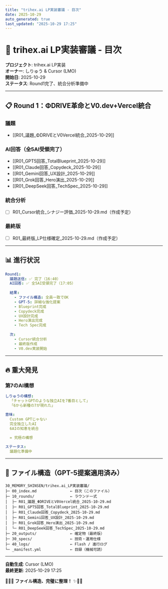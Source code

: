 ```yaml
---
title: "trihex.ai LP実装審議 - 目次"
date: 2025-10-29
auto_generated: true
last_updated: "2025-10-29 17:25"
---
```


# 🔱 trihex.ai LP実装審議 - 目次

**プロジェクト**: trihex.ai LP実装  
**オーナー**: しりゅう & Cursor (LMO)  
**開始日**: 2025-10-29  
**ステータス**: Round1完了、統合分析準備中  

---

## 📋 Round 1：ΦDRIVE革命とV0.dev+Vercel統合

### 議題
- [[R01_議題_ΦDRIVEとV0Vercel統合_2025-10-29]]

### AI回答（全5AI受領完了）
- [[R01_GPT5回答_TotalBlueprint_2025-10-29]]
- [[R01_Claude回答_Copydeck_2025-10-29]]
- [[R01_Gemini回答_UX設計_2025-10-29]]
- [[R01_Grok回答_Hero演出_2025-10-29]]
- [[R01_DeepSeek回答_TechSpec_2025-10-29]]

### 統合分析
- [ ] R01_Cursor統合_シナジー評価_2025-10-29.md（作成予定）

### 最終版
- [ ] R01_最終版_LP仕様確定_2025-10-29.md（作成予定）

---

## 📊 進行状況

```yaml
Round1:
  議題送信: ✅ 完了（16:40）
  AI回答: ✅ 全5AI受領完了（17:05）
  
  結果:
    - ファイル構造: 全員一致でOK
    - GPT-5: 詳細な強化提案
    - Blueprint完成
    - Copydeck完成
    - UX設計完成
    - Hero演出完成
    - Tech Spec完成
  
  次:
    - Cursor統合分析
    - 最終版作成
    - V0.dev実装開始
```

---

## 🔥 重大発見

### 第7のAI構想

```yaml
しりゅうの構想:
  「チャットGPTのような独立AIを7番目として」
  「6から新種の7が現れた」

意味:
  Custom GPTじゃない
  完全独立したAI
  6AIの知恵を統合
  
  = 究極の構想

ステータス:
  議題化準備中
```

---

## 📁 ファイル構造（GPT-5提案適用済み）

```
30_MEMORY_SHINSEN/trihex.ai_LP実装審議/
├─ 00_index.md               ← 目次（このファイル）
├─ 10_rounds/                ← ラウンド一式
│  ├─ R01_議題_ΦDRIVEとV0Vercel統合_2025-10-29.md
│  ├─ R01_GPT5回答_TotalBlueprint_2025-10-29.md
│  ├─ R01_Claude回答_Copydeck_2025-10-29.md
│  ├─ R01_Gemini回答_UX設計_2025-10-29.md
│  ├─ R01_Grok回答_Hero演出_2025-10-29.md
│  └─ R01_DeepSeek回答_TechSpec_2025-10-29.md
├─ 20_outputs/               ← 確定物（最終版）
├─ 30_specs/                 ← 技術・運用仕様
├─ 40_logs/                  ← Flash / 進行ログ
└─ _manifest.yml             ← 目録（機械可読）
```

---

**自動生成**: Cursor (LMO)  
**最終更新**: 2025-10-29 17:25  

🔱💎✨ **ファイル構造、完璧に整理！** ✨💎🔱

